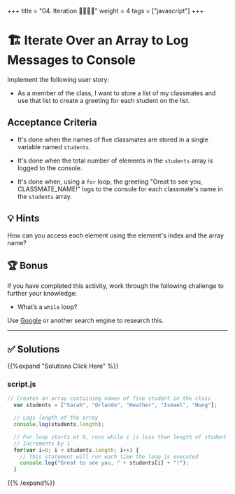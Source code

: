 +++
title = "04. Iteration 👩‍🎓👨‍🎓"
weight = 4
tags = ["javascript"] 
+++

# 🏗️ Iterate Over an Array to Log Messages to Console

Implement the following user story:

* As a member of the class, I want to store a list of my classmates and use that list to create a greeting for each student on the list. 

## Acceptance Criteria

* It's done when the names of five classmates are stored in a single variable named `students`.

* It's done when the total number of elements in the `students` array is logged to the console. 

* It's done when, using a `for` loop, the greeting "Great to see you, CLASSMATE_NAME!" logs to the console for each classmate's name in the `students` array. 

## 💡 Hints

How can you access each element using the element's index and the array name? 

## 🏆 Bonus

If you have completed this activity, work through the following challenge to further your knowledge:

* What’s a `while` loop?

Use [Google](https://www.google.com) or another search engine to research this.

---

## ✅ Solutions 
{{%expand "Solutions Click Here" %}}
### script.js
```js
// Creates an array containing names of five student in the class
  var students = ["Sarah", "Orlando", "Heather", "Ismael", "Hung"];

  // Logs length of the array
  console.log(students.length);

  // For loop starts at 0, runs while i is less than length of student array
  // Increments by 1
  for(var i=0; i < students.length; i++) {
    // This statement will run each time the loop is executed
    console.log("Great to see you, " + students[i] + "!");
  }
```
{{% /expand%}}